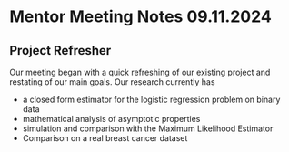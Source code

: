 # Mentor Meeting Notes 09.11.2024

## Project Refresher

Our meeting began with a quick refreshing of our existing project and restating of our main goals. Our research currently has
- a closed form estimator for the logistic regression problem on binary data
- mathematical analysis of asymptotic properties
- simulation and comparison with the Maximum Likelihood Estimator
- Comparison on a real breast cancer dataset








